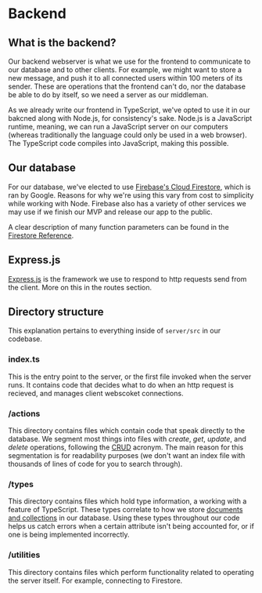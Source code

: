 # Backend

## What is the backend?

Our backend webserver is what we use for the frontend to communicate to our database and to other clients. For example, we might want to store a new message, and push it to all connected users within 100 meters of its sender. These are operations that the frontend can't do, nor the database be able to do by itself, so we need a server as our middleman.

As we already write our frontend in TypeScript, we've opted to use it in our bakcned along with Node.js, for consistency's sake. Node.js is a JavaScript runtime, meaning, we can run a JavaScript server on our computers (whereas traditionally the language could only be used in a web browser). The TypeScript code compiles into JavaScript, making this possible.

## Our database

For our database, we've elected to use [Firebase's Cloud Firestore](https://firebase.google.com/products/firestore), which is ran by Google. Reasons for why we're using this vary from cost to simplicity while working with Node. Firebase also has a variety of other services we may use if we finish our MVP and release our app to the public.

A clear description of many function parameters can be found in the [Firestore Reference](https://firebase.google.com/docs/reference/js/firestore_.md#@firebase/Firestore).

## Express.js

[Express.js](https://expressjs.com/) is the framework we use to respond to http requests send from the client. More on this in the routes section.

## Directory structure

This explanation pertains to everything inside of `server/src` in our codebase.

### index.ts

This is the entry point to the server, or the first file invoked when the server runs. It contains code that decides what to do when an http request is recieved, and manages client webscoket connections.

### /actions

This directory contains files which contain code that speak directly to the database. We segment most things into files with *create*, *get*, *update*, and *delete* operations, following the [CRUD](https://en.wikipedia.org/wiki/Create%2C_read%2C_update_and_delete) acronym. The main reason for this segmentation is for readability purposes (we don't want an index file with thousands of lines of code for you to search through).

### /types

This directory contains files which hold type information, a working with a feature of TypeScript. These types correlate to how we store [documents and collections](https://firebase.google.com/docs/firestore/data-model) in our database. Using these types throughout our code helps us catch errors when a certain attribute isn't being accounted for, or if one is being implemented incorrectly.

### /utilities

This directory contains files which perform functionality related to operating the server itself. For example, connecting to Firestore.
